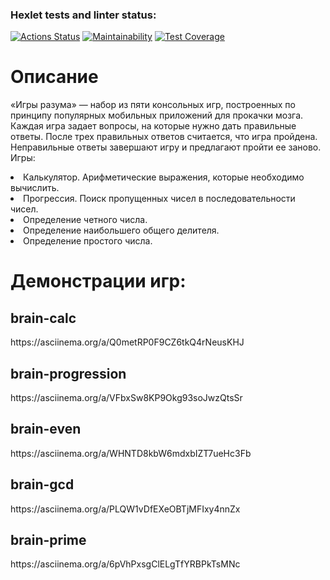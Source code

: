 ### Hexlet tests and linter status:
[![Actions Status](https://github.com/euroegor/frontend-project-44/actions/workflows/hexlet-check.yml/badge.svg)](https://github.com/euroegor/frontend-project-44/actions)
[![Maintainability](https://api.codeclimate.com/v1/badges/02421a6ab110c4a84ec2/maintainability)](https://codeclimate.com/github/euroegor/frontend-project-44/maintainability)
[![Test Coverage](https://api.codeclimate.com/v1/badges/02421a6ab110c4a84ec2/test_coverage)](https://codeclimate.com/github/euroegor/frontend-project-44/test_coverage)

<h1>Описание</h1>
<p>«Игры разума» — набор из пяти консольных игр, построенных по принципу популярных мобильных приложений для прокачки мозга. Каждая игра задает вопросы, на которые нужно дать правильные ответы. После трех правильных ответов считается, что игра пройдена. Неправильные ответы завершают игру и предлагают пройти ее заново. Игры:</p>
<li>Калькулятор. Арифметические выражения, которые необходимо вычислить.</li>
<li>Прогрессия. Поиск пропущенных чисел в последовательности чисел.</li>
<li>Определение четного числа.</li>
<li>Определение наибольшего общего делителя.</li>
<li>Определение простого числа.</li>
<h1>Демонстрации игр:</h1>
<h2>brain-calc</h2>
<p>https://asciinema.org/a/Q0metRP0F9CZ6tkQ4rNeusKHJ</p>
<h2>brain-progression</h2>
<p>https://asciinema.org/a/VFbxSw8KP9Okg93soJwzQtsSr</p>
<h2>brain-even</h2>
<p>https://asciinema.org/a/WHNTD8kbW6mdxbIZT7ueHc3Fb</p>
<h2>brain-gcd</h2>
<p>https://asciinema.org/a/PLQW1vDfEXeOBTjMFIxy4nnZx</p>
<h2>brain-prime</h2>
<p>https://asciinema.org/a/6pVhPxsgClELgTfYRBPkTsMNc</p>
